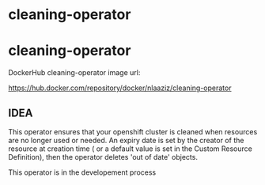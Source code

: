 # cleaning-operator
# cleaning-operator

DockerHub cleaning-operator image url:

https://hub.docker.com/repository/docker/nlaaziz/cleaning-operator


## IDEA

This operator ensures that your openshift cluster is cleaned when resources are no longer used or needed.
An expiry date is set by the creator of the resource at creation time ( or a default value is set in the Custom Resource Definition), then the operator deletes 'out of date' objects.

This operator is in the developement process

